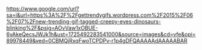 https://www.google.com/url?sa=i&url=https%3A%2F%2Fgettrendygifs.wordpress.com%2F2015%2F06%2F07%2Fnew-trending-gif-tagged-creepy-eyes-dinosaurs-blinking%2F&psig=AOvVaw1xOBUE-6vAkeQecsJWJk1h&ust=1725492283541000&source=images&cd=vfe&opi=89978449&ved=0CBMQjRxqFwoTCPDPv-r1p4gDFQAAAAAdAAAAABAR
